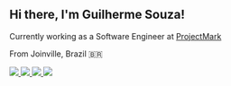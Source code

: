 ## Hi there, I'm Guilherme Souza!

Currently working as a Software Engineer at [ProjectMark](https://projectmark.com/)

From Joinville, Brazil 🇧🇷

<a href="mailto:dev.guih@gmail.com">
  <img src="https://img.shields.io/badge/Gmail-949494?style=for-the-badge&logo=gmail&logoColor=white" />
</a>
<a href="https://www.linkedin.com/in/devguih" target="_blank" rel="noopener noreferrer">
  <img src="https://img.shields.io/badge/LinkedIn-949494?style=for-the-badge&logo=linkedin&logoColor=white" />
</a>
<a href="https://twitter.com/devguih" target="_blank" rel="noopener noreferrer">
  <img src="https://img.shields.io/badge/Twitter-949494?style=for-the-badge&logo=twitter&logoColor=white" />
</a>
<a href="https://twitch.com/devguih" target="_blank" rel="noopener noreferrer">
  <img src="https://img.shields.io/badge/Twitch-949494?style=for-the-badge&logo=twitch&logoColor=white" />
</a>
